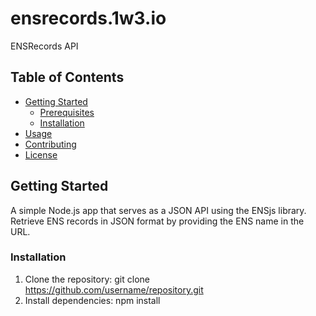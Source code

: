 # ensrecords.1w3.io
ENSRecords API

## Table of Contents
- [Getting Started](#getting-started)
  - [Prerequisites](#prerequisites)
  - [Installation](#installation)
- [Usage](#usage)
- [Contributing](#contributing)
- [License](#license)

## Getting Started

A simple Node.js app that serves as a JSON API using the ENSjs library. Retrieve ENS records in JSON format by providing the ENS name in the URL.

### Installation

1. Clone the repository: git clone https://github.com/username/repository.git
2. Install dependencies: npm install





